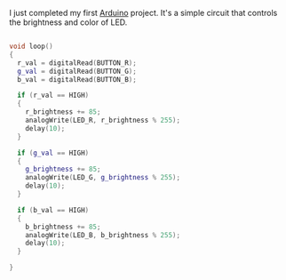I just completed my first [Arduino](http://www.arduino.cc) project.  It's a simple circuit that controls the brightness and color of LED.


```cpp

void loop()
{
  r_val = digitalRead(BUTTON_R);
  g_val = digitalRead(BUTTON_G);
  b_val = digitalRead(BUTTON_B);

  if (r_val == HIGH)
  {
    r_brightness += 85;
    analogWrite(LED_R, r_brightness % 255);
    delay(10);
  }

  if (g_val == HIGH)
  {
    g_brightness += 85;
    analogWrite(LED_G, g_brightness % 255);
    delay(10);
  }

  if (b_val == HIGH)
  {
    b_brightness += 85;
    analogWrite(LED_B, b_brightness % 255);
    delay(10);
  }

}
```
